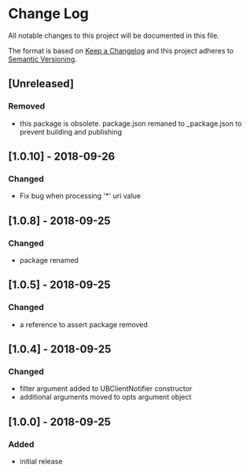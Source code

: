 # Change Log
All notable changes to this project will be documented in this file.

The format is based on [Keep a Changelog](http://keepachangelog.com/)
and this project adheres to [Semantic Versioning](http://semver.org/).

## [Unreleased]
### Removed
 - this package is obsolete. package.json remaned to _package.json to prevent building and publishing

## [1.0.10] - 2018-09-26
### Changed
- Fix bug when processing '*' uri value

## [1.0.8] - 2018-09-25
### Changed
- package renamed

## [1.0.5] - 2018-09-25
### Changed
- a reference to assert package removed

## [1.0.4] - 2018-09-25
### Changed
- filter argument added to UBClientNotifier constructor
- additional arguments moved to opts argument object

## [1.0.0] - 2018-09-25
### Added
- initial release
